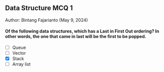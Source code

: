 ## Data Structure MCQ 1
Author: Bintang Fajarianto (May 9, 2024)

#### Of the following data structures, which has a Last in First Out ordering? In other words, the one that came in last will be the first to be popped.
- [ ] Queue
- [ ] Vector
- [X] Stack
- [ ] Array list